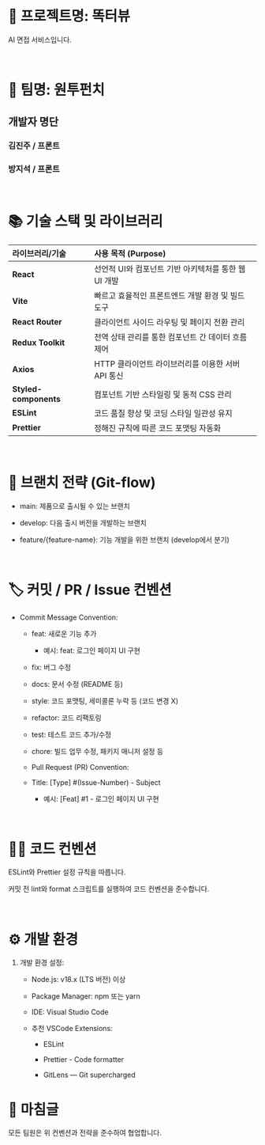# 🚀 프로젝트명: 똑터뷰
 AI 면접 서비스입니다.

<br>

# 🐶 팀명: 원투펀치

## 개발자 명단

### 김진주 / 프론트

### 방지석 / 프론트

<br>

# 📚 기술 스택 및 라이브러리
| 라이브러리/기술 | 사용 목적 (Purpose) |
| :--- | :--- |
| **React** | 선언적 UI와 컴포넌트 기반 아키텍처를 통한 웹 UI 개발 |
| **Vite** | 빠르고 효율적인 프론트엔드 개발 환경 및 빌드 도구 |
| **React Router** | 클라이언트 사이드 라우팅 및 페이지 전환 관리 |
| **Redux Toolkit** | 전역 상태 관리를 통한 컴포넌트 간 데이터 흐름 제어 |
| **Axios** | HTTP 클라이언트 라이브러리를 이용한 서버 API 통신 |
| **Styled-components** | 컴포넌트 기반 스타일링 및 동적 CSS 관리 |
| **ESLint** | 코드 품질 향상 및 코딩 스타일 일관성 유지 |
| **Prettier** | 정해진 규칙에 따른 코드 포맷팅 자동화 |

<br>

# 🌳 브랜치 전략 (Git-flow)
* main: 제품으로 출시될 수 있는 브랜치

* develop: 다음 출시 버전을 개발하는 브랜치

* feature/{feature-name}: 기능 개발을 위한 브랜치 (develop에서 분기)

<br>

# 🏷️ 커밋 / PR / Issue 컨벤션
* Commit Message Convention:

    * feat: 새로운 기능 추가
        * 예시: feat: 로그인 페이지 UI 구현

    * fix: 버그 수정

    * docs: 문서 수정 (README 등)

    * style: 코드 포맷팅, 세미콜론 누락 등 (코드 변경 X)

    * refactor: 코드 리팩토링

    * test: 테스트 코드 추가/수정

    * chore: 빌드 업무 수정, 패키지 매니저 설정 등

    * Pull Request (PR) Convention:
    * Title: [Type] #(Issue-Number) - Subject
        * 예시: [Feat] #1 - 로그인 페이지 UI 구현

<br>

# 🧑‍💻 코드 컨벤션
ESLint와 Prettier 설정 규칙을 따릅니다.

커밋 전 lint와 format 스크립트를 실행하여 코드 컨벤션을 준수합니다.

<br>

# ⚙️ 개발 환경 
1. 개발 환경 설정:

    * Node.js: v18.x (LTS 버전) 이상

    * Package Manager: npm 또는 yarn

    * IDE: Visual Studio Code

    * 추천 VSCode Extensions:

        * ESLint

        * Prettier - Code formatter

        * GitLens — Git supercharged
        

# 📢 마침글
모든 팀원은 위 컨벤션과 전략을 준수하여 협업합니다.







